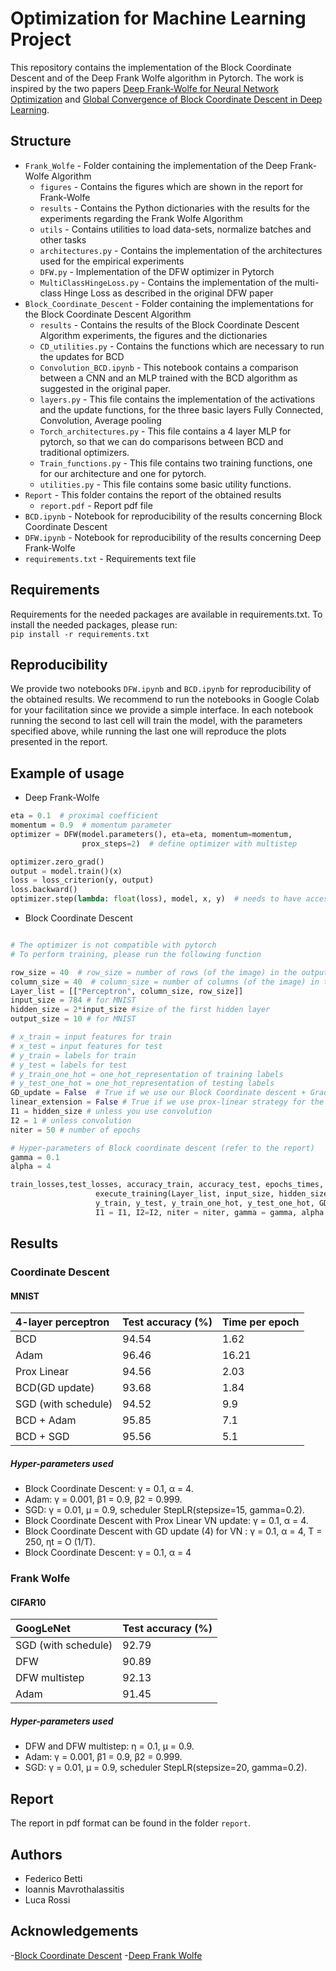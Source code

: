 # Optimization for Machine Learning Project
This repository contains the implementation of the Block Coordinate Descent and of the Deep Frank Wolfe algorithm in Pytorch. The work is inspired by the two papers [Deep Frank-Wolfe for Neural Network Optimization](https://arxiv.org/pdf/1811.07591.pdf) and [Global Convergence of Block Coordinate Descent in Deep Learning](https://arxiv.org/pdf/1803.00225.pdf).

## Structure
* `Frank_Wolfe` - Folder containing the implementation of the Deep Frank-Wolfe Algorithm
  * `figures` - Contains the figures which are shown in the report for Frank-Wolfe
  * `results` - Contains the Python dictionaries with the results for the experiments regarding the Frank Wolfe Algorithm
  * `utils` - Contains utilities to load data-sets, normalize batches and other tasks
  * `architectures.py` - Contains the implementation of the architectures used for the empirical experiments
  * `DFW.py` - Implementation of the DFW optimizer in Pytorch
  * `MultiClassHingeLoss.py` - Contains the implementation of the multi-class Hinge Loss as described in the original DFW paper
* `Block_Coordinate_Descent` - Folder containing the implementations for the Block Coordinate Descent Algorithm
  * `results` - Contains the results of the Block Coordinate Descent Algorithm experiments, the figures and the dictionaries
  * `CD_utilities.py` - Contains the functions which are necessary to run the updates for BCD
  * `Convolution_BCD.ipynb` - This notebook contains a comparison between a CNN and an MLP trained with the BCD algorithm as suggested in the original paper.
  * `layers.py` - This file contains the implementation of the activations and the update functions, for the three basic layers Fully Connected, Convolution, Average pooling
  * `Torch_architectures.py` - This file contains a 4 layer MLP for pytorch, so that we can do comparisons between BCD and traditional optimizers.
  * `Train_functions.py` - This file contains two training functions, one for our architecture and one for pytorch.
  * `utilities.py` - This file contains some basic utility functions.
* `Report` - This folder contains the report of the obtained results
  * `report.pdf` - Report pdf file
*  `BCD.ipynb` - Notebook for reproducibility of the results concerning Block Coordinate Descent
*  `DFW.ipynb` - Notebook for reproducibility of the results concerning Deep Frank-Wolfe
* `requirements.txt` - Requirements text file

## Requirements
Requirements for the needed packages are available in requirements.txt. To install the needed packages, please run:\
`pip install -r requirements.txt`

## Reproducibility
We provide two notebooks `DFW.ipynb` and `BCD.ipynb` for reproducibility of the obtained results.
We recommend to run the notebooks in Google Colab for your facilitation since we provide a simple interface.
In each notebook running the second to last cell will train the model, with the parameters specified above, while running the last one will reproduce the plots presented in the report.

## Example of usage
* Deep Frank-Wolfe
```python
eta = 0.1  # proximal coefficient
momentum = 0.9  # momentum parameter
optimizer = DFW(model.parameters(), eta=eta, momentum=momentum,
                prox_steps=2)  # define optimizer with multistep

optimizer.zero_grad()
output = model.train()(x)
loss = loss_criterion(y, output)
loss.backward()
optimizer.step(lambda: float(loss), model, x, y)  # needs to have access to the loss and the model
```
* Block Coordinate Descent

```python

# The optimizer is not compatible with pytorch
# To perform training, please run the following function

row_size = 40  # row_size = number of rows (of the image) in the output
column_size = 40  # column_size = number of columns (of the image) in the output
Layer_list = [["Perceptron", column_size, row_size]]
input_size = 784 # for MNIST
hidden_size = 2*input_size #size of the first hidden layer
output_size = 10 # for MNIST

# x_train = input features for train
# x_test = input features for test
# y_train = labels for train
# y_test = labels for test
# y_train_one_hot = one_hot_representation of training labels
# y_test_one_hot = one_hot_representation of testing labels
GD_update = False  # True if we use our Block Coordinate descent + Gradient VN Update
linear_extension = False # True if we use prox-linear strategy for the VN update
I1 = hidden_size # unless you use convolution
I2 = 1 # unless convolution
niter = 50 # number of epochs

# Hyper-parameters of Block coordinate descent (refer to the report)
gamma = 0.1
alpha = 4

train_losses,test_losses, accuracy_train, accuracy_test, epochs_times, Ws, bs =
                   execute_training(Layer_list, input_size, hidden_size, output_size, x_train, x_test,
                   y_train, y_test, y_train_one_hot, y_test_one_hot, GD_Update, linear_extension,
                   I1 = I1, I2=I2, niter = niter, gamma = gamma, alpha = alpha)

```

## Results

### Coordinate Descent

#### MNIST

| 4-layer perceptron   |  Test accuracy (%)|  Time per epoch
|:---------------------|-------------------|-------------------|
| BCD                  | 94.54             |      1.62         |
| Adam                 | 96.46             |      16.21        |
| Prox Linear          | 94.56             |      2.03         |
| BCD(GD update)       | 93.68             |      1.84         |
| SGD (with schedule)  | 94.52             |      9.9          |
| BCD + Adam           | 95.85             |      7.1          |
| BCD + SGD            | 95.56             |      5.1          |

##### Hyper-parameters used

* Block Coordinate Descent: γ = 0.1, α = 4.
* Adam: γ = 0.001, β1 = 0.9, β2 = 0.999.
* SGD: γ = 0.01, μ = 0.9, scheduler StepLR(stepsize=15,
gamma=0.2).
* Block Coordinate Descent with Prox Linear VN update:
γ = 0.1, α = 4.
* Block Coordinate Descent with GD update (4) for VN :
γ = 0.1, α = 4, T = 250, ηt = O (1/T).
* Block Coordinate Descent: γ = 0.1, α = 4

### Frank Wolfe

#### CIFAR10

| GoogLeNet            |  Test accuracy (%)|
|:---------------------|-------------------|
| SGD (with schedule)  | 92.79             |
| DFW                  | 90.89             |
| DFW multistep        | 92.13             |
| Adam                 | 91.45             |


##### Hyper-parameters used

* DFW and DFW multistep: η = 0.1, μ = 0.9.
* Adam: γ = 0.001, β1 = 0.9, β2 = 0.999.
* SGD: γ = 0.01, μ = 0.9, scheduler StepLR(stepsize=20,
gamma=0.2).

## Report
The report in pdf format can be found in the folder `report`.

## Authors
- Federico Betti
- Ioannis Mavrothalassitis
- Luca Rossi

## Acknowledgements

-[Block Coordinate Descent](https://github.com/IssamLaradji/BlockCoordinateDescent)
-[Deep Frank Wolfe](https://github.com/oval-group/dfw#acknowledgments)
